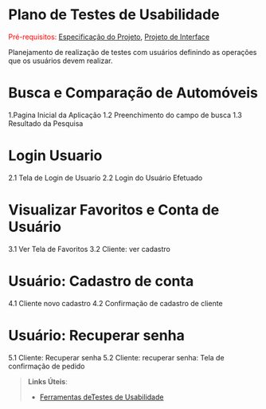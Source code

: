 # Plano de Testes de Usabilidade

<span style="color:red">Pré-requisitos: <a href="2-Especificação do Projeto.md"> Especificação do Projeto</a></span>, <a href="3-Projeto de Interface.md"> Projeto de Interface</a>

Planejamento de realização de testes com usuários definindo as operações que os usuários devem realizar.

# Busca e Comparação de Automóveis
1.Pagina Inicial da Aplicação
1.2 Preenchimento do campo de busca
1.3 Resultado da Pesquisa

# Login Usuario
2.1 Tela de Login de Usuario
2.2 Login do Usuário Efetuado

# Visualizar Favoritos e Conta de Usuário
3.1 Ver Tela de Favoritos
3.2 Cliente: ver cadastro

# Usuário: Cadastro de conta
4.1 Cliente novo cadastro
4.2 Confirmação de cadastro de cliente

# Usuário: Recuperar senha
5.1 Cliente: Recuperar senha
5.2 Cliente: recuperar senha: Tela de confirmação de pedido



> **Links Úteis**:
> - [Ferramentas deTestes de Usabilidade](https://www.usability.gov/how-to-and-tools/resources/templates.html)
